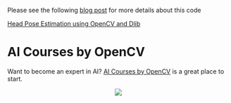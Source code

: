 Please see the following
[blog post](https://www.learnopencv.com/head-pose-estimation-using-opencv-and-dlib/)
for more details about this code

[Head Pose Estimation using OpenCV and Dlib](https://www.learnopencv.com/head-pose-estimation-using-opencv-and-dlib/)

# AI Courses by OpenCV

Want to become an expert in AI?
[AI Courses by OpenCV](https://opencv.org/courses/) is a great place to start.

<a href="https://opencv.org/courses/">
<p align="center">
<img src="https://www.learnopencv.com/wp-content/uploads/2020/04/AI-Courses-By-OpenCV-Github.png">
</p>
</a>

